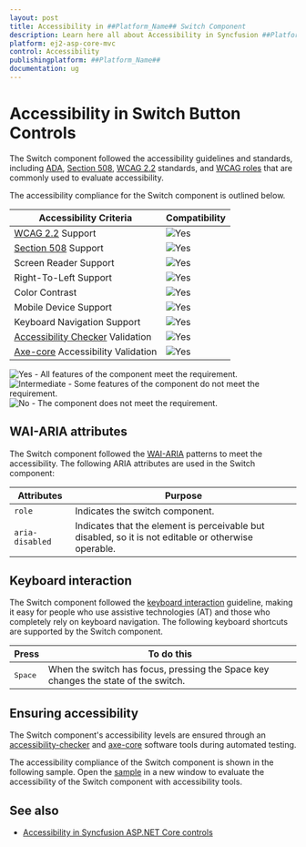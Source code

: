 ```yaml
---
layout: post
title: Accessibility in ##Platform_Name## Switch Component
description: Learn here all about Accessibility in Syncfusion ##Platform_Name## Switch component of Syncfusion Essential JS 2 and more.
platform: ej2-asp-core-mvc
control: Accessibility
publishingplatform: ##Platform_Name##
documentation: ug
---
```



# Accessibility in Switch Button Controls

The Switch component followed the accessibility guidelines and standards, including [ADA](https://www.ada.gov/), [Section 508](https://www.section508.gov/), [WCAG 2.2](https://www.w3.org/TR/WCAG22/) standards, and [WCAG roles](https://www.w3.org/TR/wai-aria/#roles) that are commonly used to evaluate accessibility.

The accessibility compliance for the Switch component is outlined below.

| Accessibility Criteria | Compatibility |
| -- | -- |
| [WCAG 2.2](https://www.w3.org/TR/WCAG22/) Support | <img src="https://cdn.syncfusion.com/content/images/documentation/full.png" alt="Yes"> |
| [Section 508](https://www.section508.gov/) Support | <img src="https://cdn.syncfusion.com/content/images/documentation/full.png" alt="Yes"> |
| Screen Reader Support | <img src="https://cdn.syncfusion.com/content/images/documentation/full.png" alt="Yes"> |
| Right-To-Left Support | <img src="https://cdn.syncfusion.com/content/images/documentation/full.png" alt="Yes"> |
| Color Contrast | <img src="https://cdn.syncfusion.com/content/images/documentation/full.png" alt="Yes"> |
| Mobile Device Support | <img src="https://cdn.syncfusion.com/content/images/documentation/full.png" alt="Yes"> |
| Keyboard Navigation Support | <img src="https://cdn.syncfusion.com/content/images/documentation/full.png" alt="Yes"> |
| [Accessibility Checker](https://www.npmjs.com/package/accessibility-checker) Validation | <img src="https://cdn.syncfusion.com/content/images/documentation/full.png" alt="Yes"> |
| [Axe-core](https://www.npmjs.com/package/axe-core) Accessibility Validation | <img src="https://cdn.syncfusion.com/content/images/documentation/full.png" alt="Yes"> |

<style>
    .post .post-content img {
        display: inline-block;
        margin: 0.5em 0;
    }
</style>
<div><img src="https://cdn.syncfusion.com/content/images/documentation/full.png" alt="Yes"> - All features of the component meet the requirement.</div>

<div><img src="https://cdn.syncfusion.com/content/images/documentation/partial.png" alt="Intermediate"> - Some features of the component do not meet the requirement.</div>

<div><img src="https://cdn.syncfusion.com/content/images/documentation/not-supported.png" alt="No"> - The component does not meet the requirement.</div>

## WAI-ARIA attributes

The Switch component followed the [WAI-ARIA](https://www.w3.org/WAI/ARIA/apg/patterns/switch/) patterns to meet the accessibility. The following ARIA attributes are used in the Switch component:

| Attributes | Purpose |
| --- | --- |
| `role` | Indicates the switch component. |
| `aria-disabled` | Indicates that the element is perceivable but disabled, so it is not editable or otherwise operable. |

## Keyboard interaction

The Switch component followed the [keyboard interaction](https://www.w3.org/WAI/ARIA/apg/patterns/switch/#keyboardinteraction) guideline, making it easy for people who use assistive technologies (AT) and those who completely rely on keyboard navigation. The following keyboard shortcuts are supported by the Switch component.

| **Press** | **To do this** |
| --- | --- |
| <kbd>Space</kbd> | When the switch has focus, pressing the Space key changes the state of the switch. |

## Ensuring accessibility

The Switch component's accessibility levels are ensured through an [accessibility-checker](https://www.npmjs.com/package/accessibility-checker) and [axe-core](https://www.npmjs.com/package/axe-core) software tools during automated testing.

The accessibility compliance of the Switch component is shown in the following sample. Open the [sample](https://ej2.syncfusion.com/accessibility/switch.html) in a new window to evaluate the accessibility of the Switch component with accessibility tools.

## See also

* [Accessibility in Syncfusion ASP.NET Core controls](../common/accessibility)

